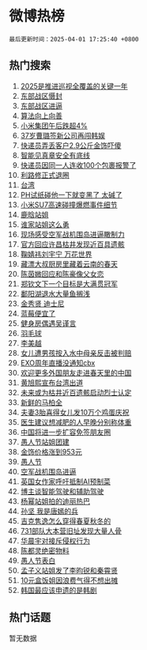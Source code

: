 # 微博热榜

`最后更新时间：2025-04-01 17:25:40 +0800`

## 热门搜索

1. [2025是推进巡视全覆盖的关键一年](https://m.weibo.cn/search?containerid=100103type%3D1%26t%3D10%26q%3D%232025%E6%98%AF%E6%8E%A8%E8%BF%9B%E5%B7%A1%E8%A7%86%E5%85%A8%E8%A6%86%E7%9B%96%E7%9A%84%E5%85%B3%E9%94%AE%E4%B8%80%E5%B9%B4%23&stream_entry_id=51&isnewpage=1&extparam=seat%3D1%26pos%3D0%26cate%3D10103%26q%3D%25232025%25E6%2598%25AF%25E6%258E%25A8%25E8%25BF%259B%25E5%25B7%25A1%25E8%25A7%2586%25E5%2585%25A8%25E8%25A6%2586%25E7%259B%2596%25E7%259A%2584%25E5%2585%25B3%25E9%2594%25AE%25E4%25B8%2580%25E5%25B9%25B4%2523%26filter_type%3Drealtimehot%26dgr%3D0%26c_type%3D51%26stream_entry_id%3D51%26display_time%3D1743499538%26pre_seqid%3D17434995387380392627102)
1. [东部战区慑封](https://m.weibo.cn/search?containerid=100103type%3D1%26t%3D10%26q%3D%23%E4%B8%9C%E9%83%A8%E6%88%98%E5%8C%BA%E6%85%91%E5%B0%81%23&stream_entry_id=31&isnewpage=1&extparam=seat%3D1%26pos%3D0%26filter_type%3Drealtimehot%26dgr%3D0%26c_type%3D31%26cate%3D5001%26band_rank%3D1%26flag%3D1%26q%3D%2523%25E4%25B8%259C%25E9%2583%25A8%25E6%2588%2598%25E5%258C%25BA%25E6%2585%2591%25E5%25B0%2581%2523%26stream_entry_id%3D31%26realpos%3D1%26lcate%3D5001%26display_time%3D1743499538%26pre_seqid%3D17434995387380392627102)
1. [东部战区进逼](https://m.weibo.cn/search?containerid=100103type%3D1%26t%3D10%26q%3D%23%E4%B8%9C%E9%83%A8%E6%88%98%E5%8C%BA%E8%BF%9B%E9%80%BC%23&stream_entry_id=31&isnewpage=1&extparam=seat%3D1%26pos%3D1%26filter_type%3Drealtimehot%26dgr%3D0%26c_type%3D31%26cate%3D5001%26band_rank%3D2%26flag%3D16%26q%3D%2523%25E4%25B8%259C%25E9%2583%25A8%25E6%2588%2598%25E5%258C%25BA%25E8%25BF%259B%25E9%2580%25BC%2523%26stream_entry_id%3D31%26realpos%3D2%26lcate%3D5001%26display_time%3D1743499538%26pre_seqid%3D17434995387380392627102)
1. [算法向上向善](https://m.weibo.cn/search?containerid=100103type%3D1%26t%3D10%26q%3D%23%E7%AE%97%E6%B3%95%E5%90%91%E4%B8%8A%E5%90%91%E5%96%84%23&stream_entry_id=31&isnewpage=1&extparam=seat%3D1%26pos%3D2%26filter_type%3Drealtimehot%26dgr%3D0%26c_type%3D31%26cate%3D5001%26band_rank%3D3%26flag%3D0%26q%3D%2523%25E7%25AE%2597%25E6%25B3%2595%25E5%2590%2591%25E4%25B8%258A%25E5%2590%2591%25E5%2596%2584%2523%26stream_entry_id%3D31%26realpos%3D3%26lcate%3D5001%26display_time%3D1743499538%26pre_seqid%3D17434995387380392627102)
1. [小米集团午后跌超4%](https://m.weibo.cn/search?containerid=100103type%3D1%26t%3D10%26q%3D%23%E5%B0%8F%E7%B1%B3%E9%9B%86%E5%9B%A2%E5%8D%88%E5%90%8E%E8%B7%8C%E8%B6%854%25%23&stream_entry_id=31&isnewpage=1&extparam=seat%3D1%26pos%3D3%26filter_type%3Drealtimehot%26dgr%3D0%26c_type%3D31%26cate%3D5001%26band_rank%3D4%26flag%3D2%26q%3D%2523%25E5%25B0%258F%25E7%25B1%25B3%25E9%259B%2586%25E5%259B%25A2%25E5%258D%2588%25E5%2590%258E%25E8%25B7%258C%25E8%25B6%25854%2525%2523%26stream_entry_id%3D31%26realpos%3D4%26lcate%3D5001%26display_time%3D1743499538%26pre_seqid%3D17434995387380392627102)
1. [37岁曹璐签新公司再闯韩娱](https://m.weibo.cn/search?containerid=100103type%3D1%26t%3D10%26q%3D37%E5%B2%81%E6%9B%B9%E7%92%90%E7%AD%BE%E6%96%B0%E5%85%AC%E5%8F%B8%E5%86%8D%E9%97%AF%E9%9F%A9%E5%A8%B1&stream_entry_id=31&isnewpage=1&extparam=seat%3D1%26pos%3D4%26filter_type%3Drealtimehot%26dgr%3D0%26c_type%3D31%26cate%3D5001%26band_rank%3D5%26flag%3D1%26q%3D37%25E5%25B2%2581%25E6%259B%25B9%25E7%2592%2590%25E7%25AD%25BE%25E6%2596%25B0%25E5%2585%25AC%25E5%258F%25B8%25E5%2586%258D%25E9%2597%25AF%25E9%259F%25A9%25E5%25A8%25B1%26stream_entry_id%3D31%26realpos%3D5%26lcate%3D5001%26display_time%3D1743499538%26pre_seqid%3D17434995387380392627102)
1. [快递员弄丢客户2.9公斤金饰吓傻](https://m.weibo.cn/search?containerid=100103type%3D1%26t%3D10%26q%3D%23%E5%BF%AB%E9%80%92%E5%91%98%E5%BC%84%E4%B8%A2%E5%AE%A2%E6%88%B72.9%E5%85%AC%E6%96%A4%E9%87%91%E9%A5%B0%E5%90%93%E5%82%BB%23&stream_entry_id=31&isnewpage=1&extparam=seat%3D1%26pos%3D5%26filter_type%3Drealtimehot%26dgr%3D0%26c_type%3D31%26cate%3D5001%26band_rank%3D6%26flag%3D1%26q%3D%2523%25E5%25BF%25AB%25E9%2580%2592%25E5%2591%2598%25E5%25BC%2584%25E4%25B8%25A2%25E5%25AE%25A2%25E6%2588%25B72.9%25E5%2585%25AC%25E6%2596%25A4%25E9%2587%2591%25E9%25A5%25B0%25E5%2590%2593%25E5%2582%25BB%2523%26stream_entry_id%3D31%26realpos%3D6%26lcate%3D5001%26display_time%3D1743499538%26pre_seqid%3D17434995387380392627102)
1. [智能见真章安全有底线](https://m.weibo.cn/search?containerid=100103type%3D1%26t%3D10%26q%3D%23%E6%99%BA%E8%83%BD%E8%A7%81%E7%9C%9F%E7%AB%A0%E5%AE%89%E5%85%A8%E6%9C%89%E5%BA%95%E7%BA%BF%23&stream_entry_id=31&isnewpage=1&extparam=seat%3D1%26pos%3D6%26filter_type%3Drealtimehot%26dgr%3D0%26c_type%3D31%26adid%3D281720%26is_ad_pos%3D1%26cate%3D5001%26topic_ad%3D1%26q%3D%2523%25E6%2599%25BA%25E8%2583%25BD%25E8%25A7%2581%25E7%259C%259F%25E7%25AB%25A0%25E5%25AE%2589%25E5%2585%25A8%25E6%259C%2589%25E5%25BA%2595%25E7%25BA%25BF%2523%26stream_entry_id%3D31%26band_rank%3D7%26lcate%3D5001%26display_time%3D1743499538%26pre_seqid%3D17434995387380392627102)
1. [快递员因同一人连收100个包裹报警了](https://m.weibo.cn/search?containerid=100103type%3D1%26t%3D10%26q%3D%23%E5%BF%AB%E9%80%92%E5%91%98%E5%9B%A0%E5%90%8C%E4%B8%80%E4%BA%BA%E8%BF%9E%E6%94%B6100%E4%B8%AA%E5%8C%85%E8%A3%B9%E6%8A%A5%E8%AD%A6%E4%BA%86%23&stream_entry_id=31&isnewpage=1&extparam=seat%3D1%26pos%3D7%26filter_type%3Drealtimehot%26dgr%3D0%26c_type%3D31%26cate%3D5001%26band_rank%3D7%26flag%3D0%26q%3D%2523%25E5%25BF%25AB%25E9%2580%2592%25E5%2591%2598%25E5%259B%25A0%25E5%2590%258C%25E4%25B8%2580%25E4%25BA%25BA%25E8%25BF%259E%25E6%2594%25B6100%25E4%25B8%25AA%25E5%258C%2585%25E8%25A3%25B9%25E6%258A%25A5%25E8%25AD%25A6%25E4%25BA%2586%2523%26stream_entry_id%3D31%26realpos%3D7%26lcate%3D5001%26display_time%3D1743499538%26pre_seqid%3D17434995387380392627102)
1. [利路修正式退圈](https://m.weibo.cn/search?containerid=100103type%3D1%26t%3D10%26q%3D%23%E5%88%A9%E8%B7%AF%E4%BF%AE%E6%AD%A3%E5%BC%8F%E9%80%80%E5%9C%88%23&stream_entry_id=31&isnewpage=1&extparam=seat%3D1%26pos%3D8%26filter_type%3Drealtimehot%26dgr%3D0%26c_type%3D31%26cate%3D5001%26band_rank%3D8%26flag%3D2%26q%3D%2523%25E5%2588%25A9%25E8%25B7%25AF%25E4%25BF%25AE%25E6%25AD%25A3%25E5%25BC%258F%25E9%2580%2580%25E5%259C%2588%2523%26stream_entry_id%3D31%26realpos%3D8%26lcate%3D5001%26display_time%3D1743499538%26pre_seqid%3D17434995387380392627102)
1. [台湾](https://m.weibo.cn/search?containerid=100103type%3D1%26t%3D10%26q%3D%E5%8F%B0%E6%B9%BE&stream_entry_id=31&isnewpage=1&extparam=seat%3D1%26pos%3D9%26filter_type%3Drealtimehot%26dgr%3D0%26c_type%3D31%26cate%3D5001%26band_rank%3D9%26flag%3D0%26q%3D%25E5%258F%25B0%25E6%25B9%25BE%26stream_entry_id%3D31%26realpos%3D9%26lcate%3D5001%26display_time%3D1743499538%26pre_seqid%3D17434995387380392627102)
1. [PH试纸碰他一下就变黑了 太碱了](https://m.weibo.cn/search?containerid=100103type%3D1%26t%3D10%26q%3DPH%E8%AF%95%E7%BA%B8%E7%A2%B0%E4%BB%96%E4%B8%80%E4%B8%8B%E5%B0%B1%E5%8F%98%E9%BB%91%E4%BA%86+%E5%A4%AA%E7%A2%B1%E4%BA%86&stream_entry_id=31&isnewpage=1&extparam=seat%3D1%26pos%3D10%26filter_type%3Drealtimehot%26dgr%3D0%26c_type%3D31%26cate%3D5001%26band_rank%3D10%26flag%3D1%26q%3DPH%25E8%25AF%2595%25E7%25BA%25B8%25E7%25A2%25B0%25E4%25BB%2596%25E4%25B8%2580%25E4%25B8%258B%25E5%25B0%25B1%25E5%258F%2598%25E9%25BB%2591%25E4%25BA%2586%2520%25E5%25A4%25AA%25E7%25A2%25B1%25E4%25BA%2586%26stream_entry_id%3D31%26realpos%3D10%26lcate%3D5001%26display_time%3D1743499538%26pre_seqid%3D17434995387380392627102)
1. [小米SU7高速碰撞爆燃事件细节](https://m.weibo.cn/search?containerid=100103type%3D1%26t%3D10%26q%3D%23%E5%B0%8F%E7%B1%B3SU7%E9%AB%98%E9%80%9F%E7%A2%B0%E6%92%9E%E7%88%86%E7%87%83%E4%BA%8B%E4%BB%B6%E7%BB%86%E8%8A%82%23&stream_entry_id=31&isnewpage=1&extparam=seat%3D1%26pos%3D11%26filter_type%3Drealtimehot%26dgr%3D0%26c_type%3D31%26cate%3D5001%26band_rank%3D11%26flag%3D4%26q%3D%2523%25E5%25B0%258F%25E7%25B1%25B3SU7%25E9%25AB%2598%25E9%2580%259F%25E7%25A2%25B0%25E6%2592%259E%25E7%2588%2586%25E7%2587%2583%25E4%25BA%258B%25E4%25BB%25B6%25E7%25BB%2586%25E8%258A%2582%2523%26stream_entry_id%3D31%26realpos%3D11%26lcate%3D5001%26display_time%3D1743499538%26pre_seqid%3D17434995387380392627102)
1. [鹿晗站姐](https://m.weibo.cn/search?containerid=100103type%3D1%26t%3D10%26q%3D%E9%B9%BF%E6%99%97%E7%AB%99%E5%A7%90&stream_entry_id=31&isnewpage=1&extparam=seat%3D1%26pos%3D12%26filter_type%3Drealtimehot%26dgr%3D0%26c_type%3D31%26cate%3D5001%26band_rank%3D12%26flag%3D1%26q%3D%25E9%25B9%25BF%25E6%2599%2597%25E7%25AB%2599%25E5%25A7%2590%26stream_entry_id%3D31%26realpos%3D12%26lcate%3D5001%26display_time%3D1743499538%26pre_seqid%3D17434995387380392627102)
1. [谁家站姐这么勇](https://m.weibo.cn/search?containerid=100103type%3D1%26t%3D10%26q%3D%E8%B0%81%E5%AE%B6%E7%AB%99%E5%A7%90%E8%BF%99%E4%B9%88%E5%8B%87&stream_entry_id=31&isnewpage=1&extparam=seat%3D1%26pos%3D13%26filter_type%3Drealtimehot%26dgr%3D0%26c_type%3D31%26cate%3D5001%26band_rank%3D13%26flag%3D1%26q%3D%25E8%25B0%2581%25E5%25AE%25B6%25E7%25AB%2599%25E5%25A7%2590%25E8%25BF%2599%25E4%25B9%2588%25E5%258B%2587%26stream_entry_id%3D31%26realpos%3D13%26lcate%3D5001%26display_time%3D1743499538%26pre_seqid%3D17434995387380392627102)
1. [现场感受空军战机围岛进逼瞰制力](https://m.weibo.cn/search?containerid=100103type%3D1%26t%3D10%26q%3D%23%E7%8E%B0%E5%9C%BA%E6%84%9F%E5%8F%97%E7%A9%BA%E5%86%9B%E6%88%98%E6%9C%BA%E5%9B%B4%E5%B2%9B%E8%BF%9B%E9%80%BC%E7%9E%B0%E5%88%B6%E5%8A%9B%23&stream_entry_id=31&isnewpage=1&extparam=seat%3D1%26pos%3D14%26filter_type%3Drealtimehot%26dgr%3D0%26c_type%3D31%26cate%3D5001%26band_rank%3D14%26flag%3D1%26q%3D%2523%25E7%258E%25B0%25E5%259C%25BA%25E6%2584%259F%25E5%258F%2597%25E7%25A9%25BA%25E5%2586%259B%25E6%2588%2598%25E6%259C%25BA%25E5%259B%25B4%25E5%25B2%259B%25E8%25BF%259B%25E9%2580%25BC%25E7%259E%25B0%25E5%2588%25B6%25E5%258A%259B%2523%26stream_entry_id%3D31%26realpos%3D14%26lcate%3D5001%26display_time%3D1743499538%26pre_seqid%3D17434995387380392627102)
1. [官方回应许昌枯井发现近百具遗骸](https://m.weibo.cn/search?containerid=100103type%3D1%26t%3D10%26q%3D%23%E5%AE%98%E6%96%B9%E5%9B%9E%E5%BA%94%E8%AE%B8%E6%98%8C%E6%9E%AF%E4%BA%95%E5%8F%91%E7%8E%B0%E8%BF%91%E7%99%BE%E5%85%B7%E9%81%97%E9%AA%B8%23&stream_entry_id=31&isnewpage=1&extparam=seat%3D1%26pos%3D15%26filter_type%3Drealtimehot%26dgr%3D0%26c_type%3D31%26cate%3D5001%26band_rank%3D15%26flag%3D1%26q%3D%2523%25E5%25AE%2598%25E6%2596%25B9%25E5%259B%259E%25E5%25BA%2594%25E8%25AE%25B8%25E6%2598%258C%25E6%259E%25AF%25E4%25BA%2595%25E5%258F%2591%25E7%258E%25B0%25E8%25BF%2591%25E7%2599%25BE%25E5%2585%25B7%25E9%2581%2597%25E9%25AA%25B8%2523%26stream_entry_id%3D31%26realpos%3D15%26lcate%3D5001%26display_time%3D1743499538%26pre_seqid%3D17434995387380392627102)
1. [鞠婧祎刘宇宁 万花世界](https://m.weibo.cn/search?containerid=100103type%3D1%26t%3D10%26q%3D%E9%9E%A0%E5%A9%A7%E7%A5%8E%E5%88%98%E5%AE%87%E5%AE%81+%E4%B8%87%E8%8A%B1%E4%B8%96%E7%95%8C&stream_entry_id=31&isnewpage=1&extparam=seat%3D1%26pos%3D16%26filter_type%3Drealtimehot%26dgr%3D0%26c_type%3D31%26cate%3D5001%26band_rank%3D16%26flag%3D1%26q%3D%25E9%259E%25A0%25E5%25A9%25A7%25E7%25A5%258E%25E5%2588%2598%25E5%25AE%2587%25E5%25AE%2581%2520%25E4%25B8%2587%25E8%258A%25B1%25E4%25B8%2596%25E7%2595%258C%26stream_entry_id%3D31%26realpos%3D16%26lcate%3D5001%26display_time%3D1743499538%26pre_seqid%3D17434995387380392627102)
1. [藏漂大叔厨房里藏着云南的春天](https://m.weibo.cn/search?containerid=100103type%3D1%26t%3D10%26q%3D%23%E8%97%8F%E6%BC%82%E5%A4%A7%E5%8F%94%E5%8E%A8%E6%88%BF%E9%87%8C%E8%97%8F%E7%9D%80%E4%BA%91%E5%8D%97%E7%9A%84%E6%98%A5%E5%A4%A9%23&stream_entry_id=31&isnewpage=1&extparam=seat%3D1%26pos%3D17%26filter_type%3Drealtimehot%26dgr%3D0%26c_type%3D31%26cate%3D5001%26band_rank%3D17%26flag%3D1%26q%3D%2523%25E8%2597%258F%25E6%25BC%2582%25E5%25A4%25A7%25E5%258F%2594%25E5%258E%25A8%25E6%2588%25BF%25E9%2587%258C%25E8%2597%258F%25E7%259D%2580%25E4%25BA%2591%25E5%258D%2597%25E7%259A%2584%25E6%2598%25A5%25E5%25A4%25A9%2523%26stream_entry_id%3D31%26realpos%3D17%26lcate%3D5001%26display_time%3D1743499538%26pre_seqid%3D17434995387380392627102)
1. [陈茵媺回应和陈豪像父女恋](https://m.weibo.cn/search?containerid=100103type%3D1%26t%3D10%26q%3D%23%E9%99%88%E8%8C%B5%E5%AA%BA%E5%9B%9E%E5%BA%94%E5%92%8C%E9%99%88%E8%B1%AA%E5%83%8F%E7%88%B6%E5%A5%B3%E6%81%8B%23&stream_entry_id=31&isnewpage=1&extparam=seat%3D1%26pos%3D18%26filter_type%3Drealtimehot%26dgr%3D0%26c_type%3D31%26cate%3D5001%26band_rank%3D18%26flag%3D0%26q%3D%2523%25E9%2599%2588%25E8%258C%25B5%25E5%25AA%25BA%25E5%259B%259E%25E5%25BA%2594%25E5%2592%258C%25E9%2599%2588%25E8%25B1%25AA%25E5%2583%258F%25E7%2588%25B6%25E5%25A5%25B3%25E6%2581%258B%2523%26stream_entry_id%3D31%26realpos%3D18%26lcate%3D5001%26display_time%3D1743499538%26pre_seqid%3D17434995387380392627102)
1. [郑钦文下一个目标是大满贯冠军](https://m.weibo.cn/search?containerid=100103type%3D1%26t%3D10%26q%3D%23%E9%83%91%E9%92%A6%E6%96%87%E4%B8%8B%E4%B8%80%E4%B8%AA%E7%9B%AE%E6%A0%87%E6%98%AF%E5%A4%A7%E6%BB%A1%E8%B4%AF%E5%86%A0%E5%86%9B%23&stream_entry_id=31&isnewpage=1&extparam=seat%3D1%26pos%3D19%26filter_type%3Drealtimehot%26dgr%3D0%26c_type%3D31%26cate%3D5001%26band_rank%3D19%26flag%3D1%26q%3D%2523%25E9%2583%2591%25E9%2592%25A6%25E6%2596%2587%25E4%25B8%258B%25E4%25B8%2580%25E4%25B8%25AA%25E7%259B%25AE%25E6%25A0%2587%25E6%2598%25AF%25E5%25A4%25A7%25E6%25BB%25A1%25E8%25B4%25AF%25E5%2586%25A0%25E5%2586%259B%2523%26stream_entry_id%3D31%26realpos%3D19%26lcate%3D5001%26display_time%3D1743499538%26pre_seqid%3D17434995387380392627102)
1. [鄱阳湖退水大量鱼搁浅](https://m.weibo.cn/search?containerid=100103type%3D1%26t%3D10%26q%3D%23%E9%84%B1%E9%98%B3%E6%B9%96%E9%80%80%E6%B0%B4%E5%A4%A7%E9%87%8F%E9%B1%BC%E6%90%81%E6%B5%85%23&stream_entry_id=31&isnewpage=1&extparam=seat%3D1%26pos%3D20%26filter_type%3Drealtimehot%26dgr%3D0%26c_type%3D31%26cate%3D5001%26band_rank%3D20%26flag%3D1%26q%3D%2523%25E9%2584%25B1%25E9%2598%25B3%25E6%25B9%2596%25E9%2580%2580%25E6%25B0%25B4%25E5%25A4%25A7%25E9%2587%258F%25E9%25B1%25BC%25E6%2590%2581%25E6%25B5%2585%2523%26stream_entry_id%3D31%26realpos%3D20%26lcate%3D5001%26display_time%3D1743499538%26pre_seqid%3D17434995387380392627102)
1. [金秀贤 迪士尼](https://m.weibo.cn/search?containerid=100103type%3D1%26t%3D10%26q%3D%E9%87%91%E7%A7%80%E8%B4%A4+%E8%BF%AA%E5%A3%AB%E5%B0%BC&stream_entry_id=31&isnewpage=1&extparam=seat%3D1%26pos%3D21%26filter_type%3Drealtimehot%26dgr%3D0%26c_type%3D31%26cate%3D5001%26band_rank%3D21%26flag%3D2%26q%3D%25E9%2587%2591%25E7%25A7%2580%25E8%25B4%25A4%2520%25E8%25BF%25AA%25E5%25A3%25AB%25E5%25B0%25BC%26stream_entry_id%3D31%26realpos%3D21%26lcate%3D5001%26display_time%3D1743499538%26pre_seqid%3D17434995387380392627102)
1. [蓝莓便宜了](https://m.weibo.cn/search?containerid=100103type%3D1%26t%3D10%26q%3D%23%E8%93%9D%E8%8E%93%E4%BE%BF%E5%AE%9C%E4%BA%86%23&stream_entry_id=31&isnewpage=1&extparam=seat%3D1%26pos%3D22%26filter_type%3Drealtimehot%26dgr%3D0%26c_type%3D31%26cate%3D5001%26band_rank%3D22%26flag%3D0%26q%3D%2523%25E8%2593%259D%25E8%258E%2593%25E4%25BE%25BF%25E5%25AE%259C%25E4%25BA%2586%2523%26stream_entry_id%3D31%26realpos%3D22%26lcate%3D5001%26display_time%3D1743499538%26pre_seqid%3D17434995387380392627102)
1. [健身房偶遇吴谨言](https://m.weibo.cn/search?containerid=100103type%3D1%26t%3D10%26q%3D%23%E5%81%A5%E8%BA%AB%E6%88%BF%E5%81%B6%E9%81%87%E5%90%B4%E8%B0%A8%E8%A8%80%23&stream_entry_id=31&isnewpage=1&extparam=seat%3D1%26pos%3D23%26filter_type%3Drealtimehot%26dgr%3D0%26c_type%3D31%26cate%3D5001%26band_rank%3D23%26flag%3D1%26q%3D%2523%25E5%2581%25A5%25E8%25BA%25AB%25E6%2588%25BF%25E5%2581%25B6%25E9%2581%2587%25E5%2590%25B4%25E8%25B0%25A8%25E8%25A8%2580%2523%26stream_entry_id%3D31%26realpos%3D23%26lcate%3D5001%26display_time%3D1743499538%26pre_seqid%3D17434995387380392627102)
1. [羽毛球](https://m.weibo.cn/search?containerid=100103type%3D1%26t%3D10%26q%3D%E7%BE%BD%E6%AF%9B%E7%90%83&stream_entry_id=31&isnewpage=1&extparam=seat%3D1%26pos%3D24%26filter_type%3Drealtimehot%26dgr%3D0%26c_type%3D31%26cate%3D5001%26band_rank%3D24%26flag%3D1%26q%3D%25E7%25BE%25BD%25E6%25AF%259B%25E7%2590%2583%26stream_entry_id%3D31%26realpos%3D24%26lcate%3D5001%26display_time%3D1743499538%26pre_seqid%3D17434995387380392627102)
1. [李美越](https://m.weibo.cn/search?containerid=100103type%3D1%26t%3D10%26q%3D%E6%9D%8E%E7%BE%8E%E8%B6%8A&stream_entry_id=31&isnewpage=1&extparam=seat%3D1%26pos%3D25%26filter_type%3Drealtimehot%26dgr%3D0%26c_type%3D31%26cate%3D5001%26band_rank%3D25%26flag%3D1%26q%3D%25E6%259D%258E%25E7%25BE%258E%25E8%25B6%258A%26stream_entry_id%3D31%26realpos%3D25%26lcate%3D5001%26display_time%3D1743499538%26pre_seqid%3D17434995387380392627102)
1. [女儿遭男孩按入水中母亲反击被判赔](https://m.weibo.cn/search?containerid=100103type%3D1%26t%3D10%26q%3D%23%E5%A5%B3%E5%84%BF%E9%81%AD%E7%94%B7%E5%AD%A9%E6%8C%89%E5%85%A5%E6%B0%B4%E4%B8%AD%E6%AF%8D%E4%BA%B2%E5%8F%8D%E5%87%BB%E8%A2%AB%E5%88%A4%E8%B5%94%23&stream_entry_id=31&isnewpage=1&extparam=seat%3D1%26pos%3D26%26filter_type%3Drealtimehot%26dgr%3D0%26c_type%3D31%26cate%3D5001%26band_rank%3D26%26flag%3D1%26q%3D%2523%25E5%25A5%25B3%25E5%2584%25BF%25E9%2581%25AD%25E7%2594%25B7%25E5%25AD%25A9%25E6%258C%2589%25E5%2585%25A5%25E6%25B0%25B4%25E4%25B8%25AD%25E6%25AF%258D%25E4%25BA%25B2%25E5%258F%258D%25E5%2587%25BB%25E8%25A2%25AB%25E5%2588%25A4%25E8%25B5%2594%2523%26stream_entry_id%3D31%26realpos%3D26%26lcate%3D5001%26display_time%3D1743499538%26pre_seqid%3D17434995387380392627102)
1. [EXO周年直播没通知cbx](https://m.weibo.cn/search?containerid=100103type%3D1%26t%3D10%26q%3D%23EXO%E5%91%A8%E5%B9%B4%E7%9B%B4%E6%92%AD%E6%B2%A1%E9%80%9A%E7%9F%A5cbx%23&stream_entry_id=31&isnewpage=1&extparam=seat%3D1%26pos%3D27%26filter_type%3Drealtimehot%26dgr%3D0%26c_type%3D31%26cate%3D5001%26band_rank%3D27%26flag%3D1%26q%3D%2523EXO%25E5%2591%25A8%25E5%25B9%25B4%25E7%259B%25B4%25E6%2592%25AD%25E6%25B2%25A1%25E9%2580%259A%25E7%259F%25A5cbx%2523%26stream_entry_id%3D31%26realpos%3D27%26lcate%3D5001%26display_time%3D1743499538%26pre_seqid%3D17434995387380392627102)
1. [欢迎更多外国朋友走进春天里的中国](https://m.weibo.cn/search?containerid=100103type%3D1%26t%3D10%26q%3D%23%E6%AC%A2%E8%BF%8E%E6%9B%B4%E5%A4%9A%E5%A4%96%E5%9B%BD%E6%9C%8B%E5%8F%8B%E8%B5%B0%E8%BF%9B%E6%98%A5%E5%A4%A9%E9%87%8C%E7%9A%84%E4%B8%AD%E5%9B%BD%23&stream_entry_id=31&isnewpage=1&extparam=seat%3D1%26pos%3D28%26filter_type%3Drealtimehot%26dgr%3D0%26c_type%3D31%26cate%3D5001%26band_rank%3D28%26flag%3D1%26q%3D%2523%25E6%25AC%25A2%25E8%25BF%258E%25E6%259B%25B4%25E5%25A4%259A%25E5%25A4%2596%25E5%259B%25BD%25E6%259C%258B%25E5%258F%258B%25E8%25B5%25B0%25E8%25BF%259B%25E6%2598%25A5%25E5%25A4%25A9%25E9%2587%258C%25E7%259A%2584%25E4%25B8%25AD%25E5%259B%25BD%2523%26stream_entry_id%3D31%26realpos%3D28%26lcate%3D5001%26display_time%3D1743499538%26pre_seqid%3D17434995387380392627102)
1. [黄旭熙宣布台湾出道](https://m.weibo.cn/search?containerid=100103type%3D1%26t%3D10%26q%3D%23%E9%BB%84%E6%97%AD%E7%86%99%E5%AE%A3%E5%B8%83%E5%8F%B0%E6%B9%BE%E5%87%BA%E9%81%93%23&stream_entry_id=31&isnewpage=1&extparam=seat%3D1%26pos%3D29%26filter_type%3Drealtimehot%26dgr%3D0%26c_type%3D31%26cate%3D5001%26band_rank%3D29%26flag%3D0%26q%3D%2523%25E9%25BB%2584%25E6%2597%25AD%25E7%2586%2599%25E5%25AE%25A3%25E5%25B8%2583%25E5%258F%25B0%25E6%25B9%25BE%25E5%2587%25BA%25E9%2581%2593%2523%26stream_entry_id%3D31%26realpos%3D29%26lcate%3D5001%26display_time%3D1743499538%26pre_seqid%3D17434995387380392627102)
1. [未来或为枯井近百遗骸启动烈士认定](https://m.weibo.cn/search?containerid=100103type%3D1%26t%3D10%26q%3D%E6%9C%AA%E6%9D%A5%E6%88%96%E4%B8%BA%E6%9E%AF%E4%BA%95%E8%BF%91%E7%99%BE%E9%81%97%E9%AA%B8%E5%90%AF%E5%8A%A8%E7%83%88%E5%A3%AB%E8%AE%A4%E5%AE%9A&stream_entry_id=31&isnewpage=1&extparam=seat%3D1%26pos%3D30%26filter_type%3Drealtimehot%26dgr%3D0%26c_type%3D31%26cate%3D5001%26band_rank%3D30%26flag%3D1%26q%3D%25E6%259C%25AA%25E6%259D%25A5%25E6%2588%2596%25E4%25B8%25BA%25E6%259E%25AF%25E4%25BA%2595%25E8%25BF%2591%25E7%2599%25BE%25E9%2581%2597%25E9%25AA%25B8%25E5%2590%25AF%25E5%258A%25A8%25E7%2583%2588%25E5%25A3%25AB%25E8%25AE%25A4%25E5%25AE%259A%26stream_entry_id%3D31%26realpos%3D30%26lcate%3D5001%26display_time%3D1743499538%26pre_seqid%3D17434995387380392627102)
1. [新鲜的马柏全](https://m.weibo.cn/search?containerid=100103type%3D1%26t%3D10%26q%3D%E6%96%B0%E9%B2%9C%E7%9A%84%E9%A9%AC%E6%9F%8F%E5%85%A8&stream_entry_id=31&isnewpage=1&extparam=seat%3D1%26pos%3D31%26filter_type%3Drealtimehot%26dgr%3D0%26c_type%3D31%26cate%3D5001%26band_rank%3D31%26flag%3D1%26q%3D%25E6%2596%25B0%25E9%25B2%259C%25E7%259A%2584%25E9%25A9%25AC%25E6%259F%258F%25E5%2585%25A8%26stream_entry_id%3D31%26realpos%3D31%26lcate%3D5001%26display_time%3D1743499538%26pre_seqid%3D17434995387380392627102)
1. [夫妻3胎喜得女儿发10万个鸡蛋庆祝](https://m.weibo.cn/search?containerid=100103type%3D1%26t%3D10%26q%3D%23%E5%A4%AB%E5%A6%BB3%E8%83%8E%E5%96%9C%E5%BE%97%E5%A5%B3%E5%84%BF%E5%8F%9110%E4%B8%87%E4%B8%AA%E9%B8%A1%E8%9B%8B%E5%BA%86%E7%A5%9D%23&stream_entry_id=31&isnewpage=1&extparam=seat%3D1%26pos%3D32%26filter_type%3Drealtimehot%26dgr%3D0%26c_type%3D31%26cate%3D5001%26band_rank%3D32%26flag%3D0%26q%3D%2523%25E5%25A4%25AB%25E5%25A6%25BB3%25E8%2583%258E%25E5%2596%259C%25E5%25BE%2597%25E5%25A5%25B3%25E5%2584%25BF%25E5%258F%259110%25E4%25B8%2587%25E4%25B8%25AA%25E9%25B8%25A1%25E8%259B%258B%25E5%25BA%2586%25E7%25A5%259D%2523%26stream_entry_id%3D31%26realpos%3D32%26lcate%3D5001%26display_time%3D1743499538%26pre_seqid%3D17434995387380392627102)
1. [医生建议想减肥的人早晚分别称体重](https://m.weibo.cn/search?containerid=100103type%3D1%26t%3D10%26q%3D%23%E5%8C%BB%E7%94%9F%E5%BB%BA%E8%AE%AE%E6%83%B3%E5%87%8F%E8%82%A5%E7%9A%84%E4%BA%BA%E6%97%A9%E6%99%9A%E5%88%86%E5%88%AB%E7%A7%B0%E4%BD%93%E9%87%8D%23&stream_entry_id=31&isnewpage=1&extparam=seat%3D1%26pos%3D33%26filter_type%3Drealtimehot%26dgr%3D0%26c_type%3D31%26cate%3D5001%26band_rank%3D33%26flag%3D0%26q%3D%2523%25E5%258C%25BB%25E7%2594%259F%25E5%25BB%25BA%25E8%25AE%25AE%25E6%2583%25B3%25E5%2587%258F%25E8%2582%25A5%25E7%259A%2584%25E4%25BA%25BA%25E6%2597%25A9%25E6%2599%259A%25E5%2588%2586%25E5%2588%25AB%25E7%25A7%25B0%25E4%25BD%2593%25E9%2587%258D%2523%26stream_entry_id%3D31%26realpos%3D33%26lcate%3D5001%26display_time%3D1743499538%26pre_seqid%3D17434995387380392627102)
1. [中国将进一步扩容免签朋友圈](https://m.weibo.cn/search?containerid=100103type%3D1%26t%3D10%26q%3D%23%E4%B8%AD%E5%9B%BD%E5%B0%86%E8%BF%9B%E4%B8%80%E6%AD%A5%E6%89%A9%E5%AE%B9%E5%85%8D%E7%AD%BE%E6%9C%8B%E5%8F%8B%E5%9C%88%23&stream_entry_id=31&isnewpage=1&extparam=seat%3D1%26pos%3D34%26filter_type%3Drealtimehot%26dgr%3D0%26c_type%3D31%26cate%3D5001%26band_rank%3D34%26flag%3D1%26q%3D%2523%25E4%25B8%25AD%25E5%259B%25BD%25E5%25B0%2586%25E8%25BF%259B%25E4%25B8%2580%25E6%25AD%25A5%25E6%2589%25A9%25E5%25AE%25B9%25E5%2585%258D%25E7%25AD%25BE%25E6%259C%258B%25E5%258F%258B%25E5%259C%2588%2523%26stream_entry_id%3D31%26realpos%3D34%26lcate%3D5001%26display_time%3D1743499538%26pre_seqid%3D17434995387380392627102)
1. [愚人节站姐团建](https://m.weibo.cn/search?containerid=100103type%3D1%26t%3D10%26q%3D%23%E6%84%9A%E4%BA%BA%E8%8A%82%E7%AB%99%E5%A7%90%E5%9B%A2%E5%BB%BA%23&stream_entry_id=31&isnewpage=1&extparam=seat%3D1%26pos%3D35%26filter_type%3Drealtimehot%26dgr%3D0%26c_type%3D31%26cate%3D5001%26band_rank%3D35%26flag%3D0%26q%3D%2523%25E6%2584%259A%25E4%25BA%25BA%25E8%258A%2582%25E7%25AB%2599%25E5%25A7%2590%25E5%259B%25A2%25E5%25BB%25BA%2523%26stream_entry_id%3D31%26realpos%3D35%26lcate%3D5001%26display_time%3D1743499538%26pre_seqid%3D17434995387380392627102)
1. [金饰价格涨到953元](https://m.weibo.cn/search?containerid=100103type%3D1%26t%3D10%26q%3D%23%E9%87%91%E9%A5%B0%E4%BB%B7%E6%A0%BC%E6%B6%A8%E5%88%B0953%E5%85%83%23&stream_entry_id=31&isnewpage=1&extparam=seat%3D1%26pos%3D36%26filter_type%3Drealtimehot%26dgr%3D0%26c_type%3D31%26cate%3D5001%26band_rank%3D36%26flag%3D0%26q%3D%2523%25E9%2587%2591%25E9%25A5%25B0%25E4%25BB%25B7%25E6%25A0%25BC%25E6%25B6%25A8%25E5%2588%25B0953%25E5%2585%2583%2523%26stream_entry_id%3D31%26realpos%3D36%26lcate%3D5001%26display_time%3D1743499538%26pre_seqid%3D17434995387380392627102)
1. [愚人节](https://m.weibo.cn/search?containerid=100103type%3D1%26t%3D10%26q%3D%E6%84%9A%E4%BA%BA%E8%8A%82&stream_entry_id=31&isnewpage=1&extparam=seat%3D1%26pos%3D37%26filter_type%3Drealtimehot%26dgr%3D0%26c_type%3D31%26cate%3D5001%26band_rank%3D37%26flag%3D0%26q%3D%25E6%2584%259A%25E4%25BA%25BA%25E8%258A%2582%26stream_entry_id%3D31%26realpos%3D37%26lcate%3D5001%26display_time%3D1743499538%26pre_seqid%3D17434995387380392627102)
1. [空军战机围岛进逼](https://m.weibo.cn/search?containerid=100103type%3D1%26t%3D10%26q%3D%23%E7%A9%BA%E5%86%9B%E6%88%98%E6%9C%BA%E5%9B%B4%E5%B2%9B%E8%BF%9B%E9%80%BC%23&stream_entry_id=31&isnewpage=1&extparam=seat%3D1%26pos%3D38%26filter_type%3Drealtimehot%26dgr%3D0%26c_type%3D31%26cate%3D5001%26band_rank%3D38%26flag%3D1%26q%3D%2523%25E7%25A9%25BA%25E5%2586%259B%25E6%2588%2598%25E6%259C%25BA%25E5%259B%25B4%25E5%25B2%259B%25E8%25BF%259B%25E9%2580%25BC%2523%26stream_entry_id%3D31%26realpos%3D38%26lcate%3D5001%26display_time%3D1743499538%26pre_seqid%3D17434995387380392627102)
1. [英国女作家呼吁抵制AI预制菜](https://m.weibo.cn/search?containerid=100103type%3D1%26t%3D10%26q%3D%23%E8%8B%B1%E5%9B%BD%E5%A5%B3%E4%BD%9C%E5%AE%B6%E5%91%BC%E5%90%81%E6%8A%B5%E5%88%B6AI%E9%A2%84%E5%88%B6%E8%8F%9C%23&stream_entry_id=31&isnewpage=1&extparam=seat%3D1%26pos%3D39%26filter_type%3Drealtimehot%26dgr%3D0%26c_type%3D31%26cate%3D5001%26band_rank%3D39%26flag%3D1%26q%3D%2523%25E8%258B%25B1%25E5%259B%25BD%25E5%25A5%25B3%25E4%25BD%259C%25E5%25AE%25B6%25E5%2591%25BC%25E5%2590%2581%25E6%258A%25B5%25E5%2588%25B6AI%25E9%25A2%2584%25E5%2588%25B6%25E8%258F%259C%2523%26stream_entry_id%3D31%26realpos%3D39%26lcate%3D5001%26display_time%3D1743499538%26pre_seqid%3D17434995387380392627102)
1. [博主谈智能驾驶和辅助驾驶](https://m.weibo.cn/search?containerid=100103type%3D1%26t%3D10%26q%3D%E5%8D%9A%E4%B8%BB%E8%B0%88%E6%99%BA%E8%83%BD%E9%A9%BE%E9%A9%B6%E5%92%8C%E8%BE%85%E5%8A%A9%E9%A9%BE%E9%A9%B6&stream_entry_id=31&isnewpage=1&extparam=seat%3D1%26pos%3D40%26filter_type%3Drealtimehot%26dgr%3D0%26c_type%3D31%26cate%3D5001%26band_rank%3D40%26flag%3D1%26q%3D%25E5%258D%259A%25E4%25B8%25BB%25E8%25B0%2588%25E6%2599%25BA%25E8%2583%25BD%25E9%25A9%25BE%25E9%25A9%25B6%25E5%2592%258C%25E8%25BE%2585%25E5%258A%25A9%25E9%25A9%25BE%25E9%25A9%25B6%26stream_entry_id%3D31%26realpos%3D40%26lcate%3D5001%26display_time%3D1743499538%26pre_seqid%3D17434995387380392627102)
1. [杨幂站姐拍的迪丽热巴](https://m.weibo.cn/search?containerid=100103type%3D1%26t%3D10%26q%3D%23%E6%9D%A8%E5%B9%82%E7%AB%99%E5%A7%90%E6%8B%8D%E7%9A%84%E8%BF%AA%E4%B8%BD%E7%83%AD%E5%B7%B4%23&stream_entry_id=31&isnewpage=1&extparam=seat%3D1%26pos%3D41%26filter_type%3Drealtimehot%26dgr%3D0%26c_type%3D31%26cate%3D5001%26band_rank%3D41%26flag%3D1%26q%3D%2523%25E6%259D%25A8%25E5%25B9%2582%25E7%25AB%2599%25E5%25A7%2590%25E6%258B%258D%25E7%259A%2584%25E8%25BF%25AA%25E4%25B8%25BD%25E7%2583%25AD%25E5%25B7%25B4%2523%26stream_entry_id%3D31%26realpos%3D41%26lcate%3D5001%26display_time%3D1743499538%26pre_seqid%3D17434995387380392627102)
1. [孙坚 我是唐嫣的兵](https://m.weibo.cn/search?containerid=100103type%3D1%26t%3D10%26q%3D%E5%AD%99%E5%9D%9A+%E6%88%91%E6%98%AF%E5%94%90%E5%AB%A3%E7%9A%84%E5%85%B5&stream_entry_id=31&isnewpage=1&extparam=seat%3D1%26pos%3D42%26filter_type%3Drealtimehot%26dgr%3D0%26c_type%3D31%26cate%3D5001%26band_rank%3D42%26flag%3D0%26q%3D%25E5%25AD%2599%25E5%259D%259A%2520%25E6%2588%2591%25E6%2598%25AF%25E5%2594%2590%25E5%25AB%25A3%25E7%259A%2584%25E5%2585%25B5%26stream_entry_id%3D31%26realpos%3D42%26lcate%3D5001%26display_time%3D1743499538%26pre_seqid%3D17434995387380392627102)
1. [吉克隽逸怎么穿得春夏秋冬的](https://m.weibo.cn/search?containerid=100103type%3D1%26t%3D10%26q%3D%E5%90%89%E5%85%8B%E9%9A%BD%E9%80%B8%E6%80%8E%E4%B9%88%E7%A9%BF%E5%BE%97%E6%98%A5%E5%A4%8F%E7%A7%8B%E5%86%AC%E7%9A%84&stream_entry_id=31&isnewpage=1&extparam=seat%3D1%26pos%3D43%26filter_type%3Drealtimehot%26dgr%3D0%26c_type%3D31%26cate%3D5001%26band_rank%3D43%26flag%3D1%26q%3D%25E5%2590%2589%25E5%2585%258B%25E9%259A%25BD%25E9%2580%25B8%25E6%2580%258E%25E4%25B9%2588%25E7%25A9%25BF%25E5%25BE%2597%25E6%2598%25A5%25E5%25A4%258F%25E7%25A7%258B%25E5%2586%25AC%25E7%259A%2584%26stream_entry_id%3D31%26realpos%3D43%26lcate%3D5001%26display_time%3D1743499538%26pre_seqid%3D17434995387380392627102)
1. [731部队大本营旧址发现大量人骨](https://m.weibo.cn/search?containerid=100103type%3D1%26t%3D10%26q%3D%23731%E9%83%A8%E9%98%9F%E5%A4%A7%E6%9C%AC%E8%90%A5%E6%97%A7%E5%9D%80%E5%8F%91%E7%8E%B0%E5%A4%A7%E9%87%8F%E4%BA%BA%E9%AA%A8%23&stream_entry_id=31&isnewpage=1&extparam=seat%3D1%26pos%3D44%26filter_type%3Drealtimehot%26dgr%3D0%26c_type%3D31%26cate%3D5001%26band_rank%3D44%26flag%3D1%26q%3D%2523731%25E9%2583%25A8%25E9%2598%259F%25E5%25A4%25A7%25E6%259C%25AC%25E8%2590%25A5%25E6%2597%25A7%25E5%259D%2580%25E5%258F%2591%25E7%258E%25B0%25E5%25A4%25A7%25E9%2587%258F%25E4%25BA%25BA%25E9%25AA%25A8%2523%26stream_entry_id%3D31%26realpos%3D44%26lcate%3D5001%26display_time%3D1743499538%26pre_seqid%3D17434995387380392627102)
1. [华晨宇对接斥侵权行为](https://m.weibo.cn/search?containerid=100103type%3D1%26t%3D10%26q%3D%E5%8D%8E%E6%99%A8%E5%AE%87%E5%AF%B9%E6%8E%A5%E6%96%A5%E4%BE%B5%E6%9D%83%E8%A1%8C%E4%B8%BA&stream_entry_id=31&isnewpage=1&extparam=seat%3D1%26pos%3D45%26filter_type%3Drealtimehot%26dgr%3D0%26c_type%3D31%26cate%3D5001%26band_rank%3D45%26flag%3D1%26q%3D%25E5%258D%258E%25E6%2599%25A8%25E5%25AE%2587%25E5%25AF%25B9%25E6%258E%25A5%25E6%2596%25A5%25E4%25BE%25B5%25E6%259D%2583%25E8%25A1%258C%25E4%25B8%25BA%26stream_entry_id%3D31%26realpos%3D45%26lcate%3D5001%26display_time%3D1743499538%26pre_seqid%3D17434995387380392627102)
1. [陈都灵绝密物料](https://m.weibo.cn/search?containerid=100103type%3D1%26t%3D10%26q%3D%E9%99%88%E9%83%BD%E7%81%B5%E7%BB%9D%E5%AF%86%E7%89%A9%E6%96%99&stream_entry_id=31&isnewpage=1&extparam=seat%3D1%26pos%3D46%26filter_type%3Drealtimehot%26dgr%3D0%26c_type%3D31%26cate%3D5001%26band_rank%3D46%26flag%3D1%26q%3D%25E9%2599%2588%25E9%2583%25BD%25E7%2581%25B5%25E7%25BB%259D%25E5%25AF%2586%25E7%2589%25A9%25E6%2596%2599%26stream_entry_id%3D31%26realpos%3D46%26lcate%3D5001%26display_time%3D1743499538%26pre_seqid%3D17434995387380392627102)
1. [愚人节表白](https://m.weibo.cn/search?containerid=100103type%3D1%26t%3D10%26q%3D%E6%84%9A%E4%BA%BA%E8%8A%82%E8%A1%A8%E7%99%BD&stream_entry_id=31&isnewpage=1&extparam=seat%3D1%26pos%3D47%26filter_type%3Drealtimehot%26dgr%3D0%26c_type%3D31%26cate%3D5001%26band_rank%3D47%26flag%3D1%26q%3D%25E6%2584%259A%25E4%25BA%25BA%25E8%258A%2582%25E8%25A1%25A8%25E7%2599%25BD%26stream_entry_id%3D31%26realpos%3D47%26lcate%3D5001%26display_time%3D1743499538%26pre_seqid%3D17434995387380392627102)
1. [孟子义站姐发了李昀锐和秦霄贤](https://m.weibo.cn/search?containerid=100103type%3D1%26t%3D10%26q%3D%23%E5%AD%9F%E5%AD%90%E4%B9%89%E7%AB%99%E5%A7%90%E5%8F%91%E4%BA%86%E6%9D%8E%E6%98%80%E9%94%90%E5%92%8C%E7%A7%A6%E9%9C%84%E8%B4%A4%23&stream_entry_id=31&isnewpage=1&extparam=seat%3D1%26pos%3D48%26filter_type%3Drealtimehot%26dgr%3D0%26c_type%3D31%26cate%3D5001%26band_rank%3D48%26flag%3D0%26q%3D%2523%25E5%25AD%259F%25E5%25AD%2590%25E4%25B9%2589%25E7%25AB%2599%25E5%25A7%2590%25E5%258F%2591%25E4%25BA%2586%25E6%259D%258E%25E6%2598%2580%25E9%2594%2590%25E5%2592%258C%25E7%25A7%25A6%25E9%259C%2584%25E8%25B4%25A4%2523%26stream_entry_id%3D31%26realpos%3D48%26lcate%3D5001%26display_time%3D1743499538%26pre_seqid%3D17434995387380392627102)
1. [10元盒饭姐因浪费气得不想出摊](https://m.weibo.cn/search?containerid=100103type%3D1%26t%3D10%26q%3D%2310%E5%85%83%E7%9B%92%E9%A5%AD%E5%A7%90%E5%9B%A0%E6%B5%AA%E8%B4%B9%E6%B0%94%E5%BE%97%E4%B8%8D%E6%83%B3%E5%87%BA%E6%91%8A%23&stream_entry_id=31&isnewpage=1&extparam=seat%3D1%26pos%3D49%26filter_type%3Drealtimehot%26dgr%3D0%26c_type%3D31%26cate%3D5001%26band_rank%3D49%26flag%3D0%26q%3D%252310%25E5%2585%2583%25E7%259B%2592%25E9%25A5%25AD%25E5%25A7%2590%25E5%259B%25A0%25E6%25B5%25AA%25E8%25B4%25B9%25E6%25B0%2594%25E5%25BE%2597%25E4%25B8%258D%25E6%2583%25B3%25E5%2587%25BA%25E6%2591%258A%2523%26stream_entry_id%3D31%26realpos%3D49%26lcate%3D5001%26display_time%3D1743499538%26pre_seqid%3D17434995387380392627102)
1. [韩国最应该申遗的是韩剧](https://m.weibo.cn/search?containerid=100103type%3D1%26t%3D10%26q%3D%E9%9F%A9%E5%9B%BD%E6%9C%80%E5%BA%94%E8%AF%A5%E7%94%B3%E9%81%97%E7%9A%84%E6%98%AF%E9%9F%A9%E5%89%A7&stream_entry_id=31&isnewpage=1&extparam=seat%3D1%26pos%3D50%26filter_type%3Drealtimehot%26dgr%3D0%26c_type%3D31%26cate%3D5001%26band_rank%3D50%26flag%3D1%26q%3D%25E9%259F%25A9%25E5%259B%25BD%25E6%259C%2580%25E5%25BA%2594%25E8%25AF%25A5%25E7%2594%25B3%25E9%2581%2597%25E7%259A%2584%25E6%2598%25AF%25E9%259F%25A9%25E5%2589%25A7%26stream_entry_id%3D31%26realpos%3D50%26lcate%3D5001%26display_time%3D1743499538%26pre_seqid%3D17434995387380392627102)

## 热门话题

暂无数据
